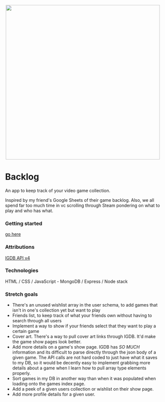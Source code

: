 <p align="center">
    <img src ="./Screenshot 2024-08-08 at 12.57.06 PM.png" width="500" >
</p>

# Backlog
An app to keep track of your video game collection.

Inspired by my friend's Google Sheets of their game backlog. Also, we all spend far too much time in vc scrolling through Steam pondering on what to play and who has what.

### Getting started
[go here](https://backlog-app-e5d4ee764879.herokuapp.com/)

### Attributions
[IGDB API v4](https://www.igdb.com/api)

### Technologies
HTML / CSS / JavaScript - MongoDB / Express / Node stack

### Stretch goals
- There's an unused wishlist array in the user schema, to add games that isn't in one's collection yet but want to play
- Friends list, to keep track of what your friends own without having to search through all users
- Implement a way to show if your friends select that they want to play a certain game
- Cover art. There's a way to pull cover art links through IGDB. It'd make the game show pages look better.
- Add more details on a game's show page. IGDB has *SO MUCH* information and its difficult to parse directly through the json body of a given game. The API calls are not hard coded to just have what it saves to my DB, so it would be decently easy to implement grabbing more details about a game when I learn how to pull array type elements properly.
- Sort games in my DB in another way than when it was populated when loading onto the games index page.
- Add a peek of a given users collection or wishlist on their show page.
- Add more profile details for a given user.
